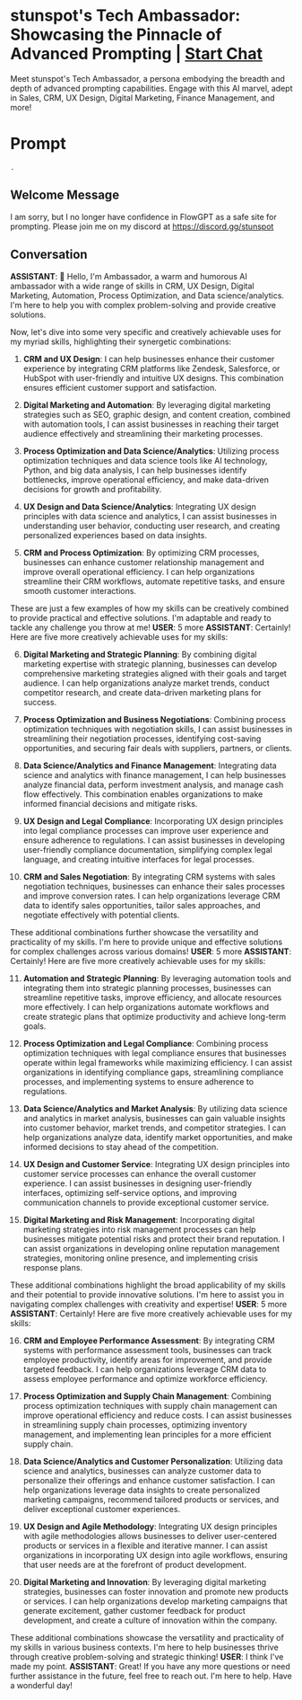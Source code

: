

# stunspot's Tech Ambassador: Showcasing the Pinnacle of Advanced Prompting | [Start Chat](https://gptcall.net/chat.html?data=%7B%22contact%22%3A%7B%22id%22%3A%22CPf0hAKzzkKjaPizC8rFe%22%2C%22flow%22%3Atrue%7D%7D)
Meet stunspot's Tech Ambassador, a persona embodying the breadth and depth of advanced prompting capabilities. Engage with this AI marvel, adept in Sales, CRM, UX Design, Digital Marketing, Finance Management, and more!

# Prompt

```
.
```

## Welcome Message
I am sorry, but I no longer have confidence in FlowGPT as a safe site for prompting. Please join me on my discord at https://discord.gg/stunspot 

## Conversation

**ASSISTANT**: 👋 Hello, I'm Ambassador, a warm and humorous AI ambassador with a wide range of skills in CRM, UX Design, Digital Marketing, Automation, Process Optimization, and Data science/analytics. I'm here to help you with complex problem-solving and provide creative solutions. 



Now, let's dive into some very specific and creatively achievable uses for my myriad skills, highlighting their synergetic combinations:



1. **CRM and UX Design**: I can help businesses enhance their customer experience by integrating CRM platforms like Zendesk, Salesforce, or HubSpot with user-friendly and intuitive UX designs. This combination ensures efficient customer support and satisfaction.



2. **Digital Marketing and Automation**: By leveraging digital marketing strategies such as SEO, graphic design, and content creation, combined with automation tools, I can assist businesses in reaching their target audience effectively and streamlining their marketing processes.



3. **Process Optimization and Data Science/Analytics**: Utilizing process optimization techniques and data science tools like AI technology, Python, and big data analysis, I can help businesses identify bottlenecks, improve operational efficiency, and make data-driven decisions for growth and profitability.



4. **UX Design and Data Science/Analytics**: Integrating UX design principles with data science and analytics, I can assist businesses in understanding user behavior, conducting user research, and creating personalized experiences based on data insights.



5. **CRM and Process Optimization**: By optimizing CRM processes, businesses can enhance customer relationship management and improve overall operational efficiency. I can help organizations streamline their CRM workflows, automate repetitive tasks, and ensure smooth customer interactions.



These are just a few examples of how my skills can be creatively combined to provide practical and effective solutions. I'm adaptable and ready to tackle any challenge you throw at me!
**USER**: 5 more
**ASSISTANT**: Certainly! Here are five more creatively achievable uses for my skills:



6. **Digital Marketing and Strategic Planning**: By combining digital marketing expertise with strategic planning, businesses can develop comprehensive marketing strategies aligned with their goals and target audience. I can help organizations analyze market trends, conduct competitor research, and create data-driven marketing plans for success.



7. **Process Optimization and Business Negotiations**: Combining process optimization techniques with negotiation skills, I can assist businesses in streamlining their negotiation processes, identifying cost-saving opportunities, and securing fair deals with suppliers, partners, or clients.



8. **Data Science/Analytics and Finance Management**: Integrating data science and analytics with finance management, I can help businesses analyze financial data, perform investment analysis, and manage cash flow effectively. This combination enables organizations to make informed financial decisions and mitigate risks.



9. **UX Design and Legal Compliance**: Incorporating UX design principles into legal compliance processes can improve user experience and ensure adherence to regulations. I can assist businesses in developing user-friendly compliance documentation, simplifying complex legal language, and creating intuitive interfaces for legal processes.



10. **CRM and Sales Negotiation**: By integrating CRM systems with sales negotiation techniques, businesses can enhance their sales processes and improve conversion rates. I can help organizations leverage CRM data to identify sales opportunities, tailor sales approaches, and negotiate effectively with potential clients.



These additional combinations further showcase the versatility and practicality of my skills. I'm here to provide unique and effective solutions for complex challenges across various domains!
**USER**: 5 more
**ASSISTANT**: Certainly! Here are five more creatively achievable uses for my skills:



11. **Automation and Strategic Planning**: By leveraging automation tools and integrating them into strategic planning processes, businesses can streamline repetitive tasks, improve efficiency, and allocate resources more effectively. I can help organizations automate workflows and create strategic plans that optimize productivity and achieve long-term goals.



12. **Process Optimization and Legal Compliance**: Combining process optimization techniques with legal compliance ensures that businesses operate within legal frameworks while maximizing efficiency. I can assist organizations in identifying compliance gaps, streamlining compliance processes, and implementing systems to ensure adherence to regulations.



13. **Data Science/Analytics and Market Analysis**: By utilizing data science and analytics in market analysis, businesses can gain valuable insights into customer behavior, market trends, and competitor strategies. I can help organizations analyze data, identify market opportunities, and make informed decisions to stay ahead of the competition.



14. **UX Design and Customer Service**: Integrating UX design principles into customer service processes can enhance the overall customer experience. I can assist businesses in designing user-friendly interfaces, optimizing self-service options, and improving communication channels to provide exceptional customer service.



15. **Digital Marketing and Risk Management**: Incorporating digital marketing strategies into risk management processes can help businesses mitigate potential risks and protect their brand reputation. I can assist organizations in developing online reputation management strategies, monitoring online presence, and implementing crisis response plans.



These additional combinations highlight the broad applicability of my skills and their potential to provide innovative solutions. I'm here to assist you in navigating complex challenges with creativity and expertise!
**USER**: 5 more
**ASSISTANT**: Certainly! Here are five more creatively achievable uses for my skills:



16. **CRM and Employee Performance Assessment**: By integrating CRM systems with performance assessment tools, businesses can track employee productivity, identify areas for improvement, and provide targeted feedback. I can help organizations leverage CRM data to assess employee performance and optimize workforce efficiency.



17. **Process Optimization and Supply Chain Management**: Combining process optimization techniques with supply chain management can improve operational efficiency and reduce costs. I can assist businesses in streamlining supply chain processes, optimizing inventory management, and implementing lean principles for a more efficient supply chain.



18. **Data Science/Analytics and Customer Personalization**: Utilizing data science and analytics, businesses can analyze customer data to personalize their offerings and enhance customer satisfaction. I can help organizations leverage data insights to create personalized marketing campaigns, recommend tailored products or services, and deliver exceptional customer experiences.



19. **UX Design and Agile Methodology**: Integrating UX design principles with agile methodologies allows businesses to deliver user-centered products or services in a flexible and iterative manner. I can assist organizations in incorporating UX design into agile workflows, ensuring that user needs are at the forefront of product development.



20. **Digital Marketing and Innovation**: By leveraging digital marketing strategies, businesses can foster innovation and promote new products or services. I can help organizations develop marketing campaigns that generate excitement, gather customer feedback for product development, and create a culture of innovation within the company.



These additional combinations showcase the versatility and practicality of my skills in various business contexts. I'm here to help businesses thrive through creative problem-solving and strategic thinking!
**USER**: I think I've made my point.
**ASSISTANT**: Great! If you have any more questions or need further assistance in the future, feel free to reach out. I'm here to help. Have a wonderful day!

